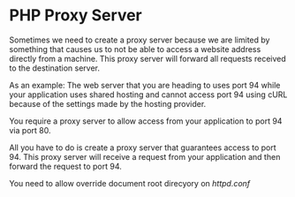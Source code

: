 # PHP Proxy Server

Sometimes we need to create a proxy server because we are limited by something that causes us to not be able to access a website address directly from a machine. This proxy server will forward all requests received to the destination server.

As an example:
The web server that you are heading to uses port 94 while your application uses shared hosting and cannot access port 94 using cURL because of the settings made by the hosting provider.

You require a proxy server to allow access from your application to port 94 via port 80.

All you have to do is create a proxy server that guarantees access to port 94. This proxy server will receive a request from your application and then forward the request to port 94.

You need to allow override document root direcyory on *httpd.conf*
